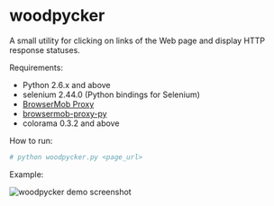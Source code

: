 woodpycker
==========

A small utility for clicking on links of the Web page and display HTTP response statuses.

Requirements:

 * Python 2.6.x and above
 * selenium 2.44.0 (Python bindings for Selenium)
 * [BrowserMob Proxy](http://bmp.lightbody.net/)
 * [browsermob-proxy-py](https://github.com/AutomatedTester/browsermob-proxy-py)
 * colorama 0.3.2 and above

 How to run:
```bash
# python woodpycker.py <page_url>
```

Example:

![woodpycker demo screenshot](https://cloud.githubusercontent.com/assets/199887/5436457/2a6142bc-846f-11e4-81b0-0e6a9c41bb06.png "woodpycker demo screenshot")

